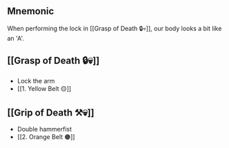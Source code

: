 ## Mnemonic

When performing the lock in [[Grasp of Death 🔒💀]], our body looks a bit like an
'A'.

## [[Grasp of Death 🔒💀]]

- Lock the arm
- [[1. Yellow Belt 🟡]]

## [[Grip of Death ⚒️💀]]

- Double hammerfist
- [[2. Orange Belt 🟠]]
